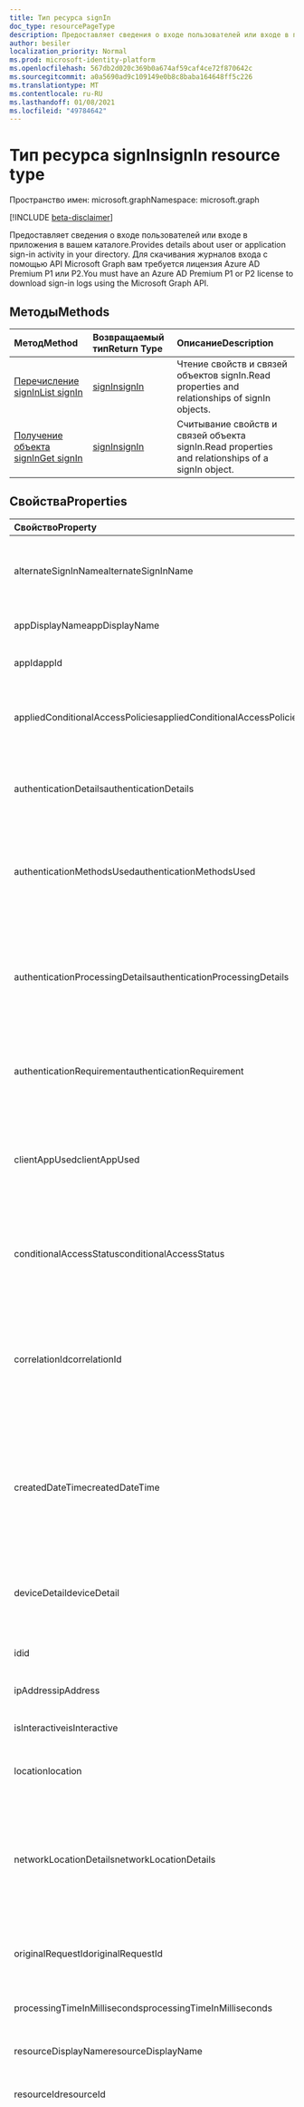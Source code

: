 ```yaml
---
title: Тип ресурса signIn
doc_type: resourcePageType
description: Предоставляет сведения о входе пользователей или входе в приложения в вашем каталоге.
author: besiler
localization_priority: Normal
ms.prod: microsoft-identity-platform
ms.openlocfilehash: 567db2d020c369b0a674af59caf4ce72f870642c
ms.sourcegitcommit: a0a5690ad9c109149e0b8c8baba164648ff5c226
ms.translationtype: MT
ms.contentlocale: ru-RU
ms.lasthandoff: 01/08/2021
ms.locfileid: "49784642"
---
```

# <a name="signin-resource-type"></a><span data-ttu-id="4f4ed-103">Тип ресурса signIn</span><span class="sxs-lookup"><span data-stu-id="4f4ed-103">signIn resource type</span></span>

<span data-ttu-id="4f4ed-104">Пространство имен: microsoft.graph</span><span class="sxs-lookup"><span data-stu-id="4f4ed-104">Namespace: microsoft.graph</span></span>

[!INCLUDE [beta-disclaimer](../../includes/beta-disclaimer.md)]

<span data-ttu-id="4f4ed-105">Предоставляет сведения о входе пользователей или входе в приложения в вашем каталоге.</span><span class="sxs-lookup"><span data-stu-id="4f4ed-105">Provides details about user or application sign-in activity in your directory.</span></span> <span data-ttu-id="4f4ed-106">Для скачивания журналов входа с помощью API Microsoft Graph вам требуется лицензия Azure AD Premium P1 или P2.</span><span class="sxs-lookup"><span data-stu-id="4f4ed-106">You must have an Azure AD Premium P1 or P2 license to download sign-in logs using the Microsoft Graph API.</span></span>

## <a name="methods"></a><span data-ttu-id="4f4ed-107">Методы</span><span class="sxs-lookup"><span data-stu-id="4f4ed-107">Methods</span></span>

| <span data-ttu-id="4f4ed-108">Метод</span><span class="sxs-lookup"><span data-stu-id="4f4ed-108">Method</span></span>           | <span data-ttu-id="4f4ed-109">Возвращаемый тип</span><span class="sxs-lookup"><span data-stu-id="4f4ed-109">Return Type</span></span>    |<span data-ttu-id="4f4ed-110">Описание</span><span class="sxs-lookup"><span data-stu-id="4f4ed-110">Description</span></span>|
|:---------------|:--------|:----------|
|[<span data-ttu-id="4f4ed-111">Перечисление signIn</span><span class="sxs-lookup"><span data-stu-id="4f4ed-111">List signIn</span></span>](../api/signin-list.md) | [<span data-ttu-id="4f4ed-112">signIn</span><span class="sxs-lookup"><span data-stu-id="4f4ed-112">signIn</span></span>](signin.md) |<span data-ttu-id="4f4ed-113">Чтение свойств и связей объектов signIn.</span><span class="sxs-lookup"><span data-stu-id="4f4ed-113">Read properties and relationships of signIn objects.</span></span>|
|[<span data-ttu-id="4f4ed-114">Получение объекта signIn</span><span class="sxs-lookup"><span data-stu-id="4f4ed-114">Get signIn</span></span>](../api/signin-get.md) | [<span data-ttu-id="4f4ed-115">signIn</span><span class="sxs-lookup"><span data-stu-id="4f4ed-115">signIn</span></span>](signin.md) |<span data-ttu-id="4f4ed-116">Считывание свойств и связей объекта signIn.</span><span class="sxs-lookup"><span data-stu-id="4f4ed-116">Read properties and relationships of a signIn object.</span></span>|

## <a name="properties"></a><span data-ttu-id="4f4ed-117">Свойства</span><span class="sxs-lookup"><span data-stu-id="4f4ed-117">Properties</span></span>
| <span data-ttu-id="4f4ed-118">Свойство</span><span class="sxs-lookup"><span data-stu-id="4f4ed-118">Property</span></span>     | <span data-ttu-id="4f4ed-119">Тип</span><span class="sxs-lookup"><span data-stu-id="4f4ed-119">Type</span></span>   |<span data-ttu-id="4f4ed-120">Описание</span><span class="sxs-lookup"><span data-stu-id="4f4ed-120">Description</span></span>|
|:---------------|:--------|:----------|
|<span data-ttu-id="4f4ed-121">alternateSignInName</span><span class="sxs-lookup"><span data-stu-id="4f4ed-121">alternateSignInName</span></span>|<span data-ttu-id="4f4ed-122">String</span><span class="sxs-lookup"><span data-stu-id="4f4ed-122">String</span></span>|<span data-ttu-id="4f4ed-123">Альтернативное удостоверение для регистрации при использовании номера телефона для регистрации.</span><span class="sxs-lookup"><span data-stu-id="4f4ed-123">The alternate sign-in identity whenever you use phone number to sign-in.</span></span>|
|<span data-ttu-id="4f4ed-124">appDisplayName</span><span class="sxs-lookup"><span data-stu-id="4f4ed-124">appDisplayName</span></span>|<span data-ttu-id="4f4ed-125">String</span><span class="sxs-lookup"><span data-stu-id="4f4ed-125">String</span></span>|<span data-ttu-id="4f4ed-126">Имя приложения, отображаемая на портале Azure.</span><span class="sxs-lookup"><span data-stu-id="4f4ed-126">The application name displayed in the Azure Portal.</span></span>|
|<span data-ttu-id="4f4ed-127">appId</span><span class="sxs-lookup"><span data-stu-id="4f4ed-127">appId</span></span>|<span data-ttu-id="4f4ed-128">String</span><span class="sxs-lookup"><span data-stu-id="4f4ed-128">String</span></span>|<span data-ttu-id="4f4ed-129">Идентификатор приложения в Azure Active Directory.</span><span class="sxs-lookup"><span data-stu-id="4f4ed-129">The application identifier in Azure Active Directory.</span></span>|
|<span data-ttu-id="4f4ed-130">appliedConditionalAccessPolicies</span><span class="sxs-lookup"><span data-stu-id="4f4ed-130">appliedConditionalAccessPolicies</span></span>|<span data-ttu-id="4f4ed-131">Коллекция [conditionalAccessPolicy](conditionalaccesspolicy.md)</span><span class="sxs-lookup"><span data-stu-id="4f4ed-131">[conditionalAccessPolicy](conditionalaccesspolicy.md) collection</span></span>|<span data-ttu-id="4f4ed-132">Список политик условного доступа, запускаемого соответствующей активностью при входе.</span><span class="sxs-lookup"><span data-stu-id="4f4ed-132">A list of conditional access policies that are triggered by the corresponding sign-in activity.</span></span>|
|<span data-ttu-id="4f4ed-133">authenticationDetails</span><span class="sxs-lookup"><span data-stu-id="4f4ed-133">authenticationDetails</span></span>|<span data-ttu-id="4f4ed-134">[Коллекция authenticationDetail](authenticationdetail.md)</span><span class="sxs-lookup"><span data-stu-id="4f4ed-134">[authenticationDetail](authenticationdetail.md) collection</span></span>|<span data-ttu-id="4f4ed-135">Результат попытки проверки подлинности и дополнительные сведения о методе проверки подлинности.</span><span class="sxs-lookup"><span data-stu-id="4f4ed-135">The result of the authentication attempt and additional details on the authentication method.</span></span>|
|<span data-ttu-id="4f4ed-136">authenticationMethodsUsed</span><span class="sxs-lookup"><span data-stu-id="4f4ed-136">authenticationMethodsUsed</span></span>|<span data-ttu-id="4f4ed-137">Коллекция строк</span><span class="sxs-lookup"><span data-stu-id="4f4ed-137">String collection</span></span>|<span data-ttu-id="4f4ed-138">Используемые методы проверки подлинности.</span><span class="sxs-lookup"><span data-stu-id="4f4ed-138">The authentication methods used.</span></span> <span data-ttu-id="4f4ed-139">Возможные значения: `SMS` , `Authenticator App` , или `App Verification code` `Password` `FIDO` `PTA` `PHS` .</span><span class="sxs-lookup"><span data-stu-id="4f4ed-139">Possible values: `SMS`, `Authenticator App`, `App Verification code`, `Password`, `FIDO`, `PTA`, or `PHS`.</span></span>|
|<span data-ttu-id="4f4ed-140">authenticationProcessingDetails</span><span class="sxs-lookup"><span data-stu-id="4f4ed-140">authenticationProcessingDetails</span></span>|<span data-ttu-id="4f4ed-141">Коллекция [keyValue](keyvalue.md)</span><span class="sxs-lookup"><span data-stu-id="4f4ed-141">[keyValue](keyvalue.md) collection</span></span>|<span data-ttu-id="4f4ed-142">Дополнительные сведения об обработке проверки подлинности, например имя агента в случае имени PTA/PHS или сервера или фермы в случае федерационной проверки подлинности.</span><span class="sxs-lookup"><span data-stu-id="4f4ed-142">Additional authentication processing details, such as the agent name in case of PTA/PHS or Server/farm name in case of federated authentication.</span></span>|
|<span data-ttu-id="4f4ed-143">authenticationRequirement</span><span class="sxs-lookup"><span data-stu-id="4f4ed-143">authenticationRequirement</span></span> | <span data-ttu-id="4f4ed-144">Строка</span><span class="sxs-lookup"><span data-stu-id="4f4ed-144">string</span></span> | <span data-ttu-id="4f4ed-145">Это самый высокий уровень проверки подлинности, необходимый для успешного входов.</span><span class="sxs-lookup"><span data-stu-id="4f4ed-145">This holds the highest level of authentication needed through all the sign-in steps, for sign-in to succeed.</span></span>|
|<span data-ttu-id="4f4ed-146">clientAppUsed</span><span class="sxs-lookup"><span data-stu-id="4f4ed-146">clientAppUsed</span></span>|<span data-ttu-id="4f4ed-147">String</span><span class="sxs-lookup"><span data-stu-id="4f4ed-147">String</span></span>|<span data-ttu-id="4f4ed-148">Устаревший клиент, используемый для действий при входе.</span><span class="sxs-lookup"><span data-stu-id="4f4ed-148">The legacy client used for sign-in activity.</span></span> <span data-ttu-id="4f4ed-149">Например, Browser, Exchange Active Sync, современные клиенты, IMAP, MAPI, SMTP или POP.</span><span class="sxs-lookup"><span data-stu-id="4f4ed-149">For example, Browser, Exchange Active Sync,Modern clients, IMAP, MAPI, SMTP, or POP.</span></span>|
|<span data-ttu-id="4f4ed-150">conditionalAccessStatus</span><span class="sxs-lookup"><span data-stu-id="4f4ed-150">conditionalAccessStatus</span></span>|<span data-ttu-id="4f4ed-151">string</span><span class="sxs-lookup"><span data-stu-id="4f4ed-151">string</span></span>| <span data-ttu-id="4f4ed-152">Состояние срабатывуемой политики условного доступа.</span><span class="sxs-lookup"><span data-stu-id="4f4ed-152">The status of the conditional access policy triggered.</span></span> <span data-ttu-id="4f4ed-153">Возможные значения: `success` , , , или `failure` `notApplied` `unknownFutureValue` .</span><span class="sxs-lookup"><span data-stu-id="4f4ed-153">Possible values: `success`, `failure`, `notApplied`, or `unknownFutureValue`.</span></span>|
|<span data-ttu-id="4f4ed-154">correlationId</span><span class="sxs-lookup"><span data-stu-id="4f4ed-154">correlationId</span></span>|<span data-ttu-id="4f4ed-155">String</span><span class="sxs-lookup"><span data-stu-id="4f4ed-155">String</span></span>|<span data-ttu-id="4f4ed-156">Идентификатор, который отправляется клиентом при инициале регистрации.</span><span class="sxs-lookup"><span data-stu-id="4f4ed-156">The identifier that's sent from the client when sign-in is initiated.</span></span> <span data-ttu-id="4f4ed-157">Это используется для устранения неполадок с соответствующим действием при входе в службу поддержки.</span><span class="sxs-lookup"><span data-stu-id="4f4ed-157">This is used for troubleshooting the corresponding sign-in activity when calling for support.</span></span>|
|<span data-ttu-id="4f4ed-158">createdDateTime</span><span class="sxs-lookup"><span data-stu-id="4f4ed-158">createdDateTime</span></span>|<span data-ttu-id="4f4ed-159">DateTimeOffset</span><span class="sxs-lookup"><span data-stu-id="4f4ed-159">DateTimeOffset</span></span>|<span data-ttu-id="4f4ed-160">Дата и время запуска регистрации.</span><span class="sxs-lookup"><span data-stu-id="4f4ed-160">The date and time the sign-in was initiated.</span></span> <span data-ttu-id="4f4ed-161">Тип Timestamp всегда представлен в формате времени UTC.</span><span class="sxs-lookup"><span data-stu-id="4f4ed-161">The Timestamp type is always in UTC time.</span></span> <span data-ttu-id="4f4ed-162">Например, значение полуночи 1 января 2014 г. в формате UTC выглядит так: `'2014-01-01T00:00:00Z'`.</span><span class="sxs-lookup"><span data-stu-id="4f4ed-162">For example, midnight UTC on Jan 1, 2014 would look like this: `'2014-01-01T00:00:00Z'`.</span></span>|
|<span data-ttu-id="4f4ed-163">deviceDetail</span><span class="sxs-lookup"><span data-stu-id="4f4ed-163">deviceDetail</span></span>|[<span data-ttu-id="4f4ed-164">deviceDetail</span><span class="sxs-lookup"><span data-stu-id="4f4ed-164">deviceDetail</span></span>](devicedetail.md)|<span data-ttu-id="4f4ed-165">Сведения об устройстве, с которых произошел вход.</span><span class="sxs-lookup"><span data-stu-id="4f4ed-165">The device information from where the sign-in occurred.</span></span> <span data-ttu-id="4f4ed-166">Включает такие сведения, как deviceId, ОС и браузер.</span><span class="sxs-lookup"><span data-stu-id="4f4ed-166">Includes information such as deviceId, OS, and browser.</span></span> |
|<span data-ttu-id="4f4ed-167">id</span><span class="sxs-lookup"><span data-stu-id="4f4ed-167">id</span></span>|<span data-ttu-id="4f4ed-168">String</span><span class="sxs-lookup"><span data-stu-id="4f4ed-168">String</span></span>|<span data-ttu-id="4f4ed-169">Идентификатор, представляющий действие при входе.</span><span class="sxs-lookup"><span data-stu-id="4f4ed-169">The identifier representing the sign-in activity.</span></span>|
|<span data-ttu-id="4f4ed-170">ipAddress</span><span class="sxs-lookup"><span data-stu-id="4f4ed-170">ipAddress</span></span>|<span data-ttu-id="4f4ed-171">String</span><span class="sxs-lookup"><span data-stu-id="4f4ed-171">String</span></span>|<span data-ttu-id="4f4ed-172">IP-адрес клиента, с которой произошел вход.</span><span class="sxs-lookup"><span data-stu-id="4f4ed-172">The IP address of the client from where the sign-in occurred.</span></span>|
|<span data-ttu-id="4f4ed-173">isInteractive</span><span class="sxs-lookup"><span data-stu-id="4f4ed-173">isInteractive</span></span>|<span data-ttu-id="4f4ed-174">Boolean</span><span class="sxs-lookup"><span data-stu-id="4f4ed-174">Boolean</span></span>|<span data-ttu-id="4f4ed-175">Указывает, является ли вход интерактивным.</span><span class="sxs-lookup"><span data-stu-id="4f4ed-175">Indicates whether a sign-in is interactive or not.</span></span>|
|<span data-ttu-id="4f4ed-176">location</span><span class="sxs-lookup"><span data-stu-id="4f4ed-176">location</span></span>|[<span data-ttu-id="4f4ed-177">signInLocation</span><span class="sxs-lookup"><span data-stu-id="4f4ed-177">signInLocation</span></span>](signinlocation.md)|<span data-ttu-id="4f4ed-178">Город, штат и 2 буквы кода страны, из которых был совершен вход.</span><span class="sxs-lookup"><span data-stu-id="4f4ed-178">The city, state, and 2 letter country code from where the sign-in occurred.</span></span>|
|<span data-ttu-id="4f4ed-179">networkLocationDetails</span><span class="sxs-lookup"><span data-stu-id="4f4ed-179">networkLocationDetails</span></span>|<span data-ttu-id="4f4ed-180">Коллекция [networkLocationDetail](networklocationdetail.md)</span><span class="sxs-lookup"><span data-stu-id="4f4ed-180">[networkLocationDetail](networklocationdetail.md) collection</span></span>|<span data-ttu-id="4f4ed-181">Сведения о сетевом расположении, например IP-адрес, расположение для регистрации, тип используемой сети и ее имена.</span><span class="sxs-lookup"><span data-stu-id="4f4ed-181">The network location details, such as IP address, location of the sign-in, the type of network used, and its names.</span></span> <span data-ttu-id="4f4ed-182">Возможные значения: `Named Netowrk` , , , или `Extranet` `Intranet` `Trusted Network` .</span><span class="sxs-lookup"><span data-stu-id="4f4ed-182">Possible values: `Named Netowrk`, `Extranet`, `Intranet`, or `Trusted Network`.</span></span>|
|<span data-ttu-id="4f4ed-183">originalRequestId</span><span class="sxs-lookup"><span data-stu-id="4f4ed-183">originalRequestId</span></span>|<span data-ttu-id="4f4ed-184">String</span><span class="sxs-lookup"><span data-stu-id="4f4ed-184">String</span></span>|<span data-ttu-id="4f4ed-185">Идентификатор первого запроса в последовательности проверки подлинности.</span><span class="sxs-lookup"><span data-stu-id="4f4ed-185">The request identifier of the first request in the authentication sequence.</span></span>|
|<span data-ttu-id="4f4ed-186">processingTimeInMilliseconds</span><span class="sxs-lookup"><span data-stu-id="4f4ed-186">processingTimeInMilliseconds</span></span>|<span data-ttu-id="4f4ed-187">Int</span><span class="sxs-lookup"><span data-stu-id="4f4ed-187">Int</span></span>|<span data-ttu-id="4f4ed-188">Время обработки запроса в миллисекунах в AD STS.</span><span class="sxs-lookup"><span data-stu-id="4f4ed-188">The request processing time in milliseconds in AD STS.</span></span>|
|<span data-ttu-id="4f4ed-189">resourceDisplayName</span><span class="sxs-lookup"><span data-stu-id="4f4ed-189">resourceDisplayName</span></span>|<span data-ttu-id="4f4ed-190">String</span><span class="sxs-lookup"><span data-stu-id="4f4ed-190">String</span></span>|<span data-ttu-id="4f4ed-191">Имя ресурса, в который вписались пользователи.</span><span class="sxs-lookup"><span data-stu-id="4f4ed-191">The name of the resource that the user signed in to.</span></span>|
|<span data-ttu-id="4f4ed-192">resourceId</span><span class="sxs-lookup"><span data-stu-id="4f4ed-192">resourceId</span></span>|<span data-ttu-id="4f4ed-193">String</span><span class="sxs-lookup"><span data-stu-id="4f4ed-193">String</span></span>|<span data-ttu-id="4f4ed-194">Идентификатор ресурса, в который вписались пользователи.</span><span class="sxs-lookup"><span data-stu-id="4f4ed-194">The identifier of the resource that the user signed in to.</span></span>|
|<span data-ttu-id="4f4ed-195">riskDetail</span><span class="sxs-lookup"><span data-stu-id="4f4ed-195">riskDetail</span></span>|<span data-ttu-id="4f4ed-196">riskDetail</span><span class="sxs-lookup"><span data-stu-id="4f4ed-196">riskDetail</span></span>|<span data-ttu-id="4f4ed-197">Причина определенного состояния рискованных пользователей, вход в учетную записи или событие риска.</span><span class="sxs-lookup"><span data-stu-id="4f4ed-197">The reason behind a specific state of a risky user, sign-in, or a risk event.</span></span> <span data-ttu-id="4f4ed-198">Возможные значения: `none` , `adminGeneratedTemporaryPassword` или `userPerformedSecuredPasswordChange` `userPerformedSecuredPasswordReset` `adminConfirmedSigninSafe` `aiConfirmedSigninSafe` `userPassedMFADrivenByRiskBasedPolicy` `adminDismissedAllRiskForUser` `adminConfirmedSigninCompromised` `unknownFutureValue` .</span><span class="sxs-lookup"><span data-stu-id="4f4ed-198">Possible values: `none`, `adminGeneratedTemporaryPassword`, `userPerformedSecuredPasswordChange`, `userPerformedSecuredPasswordReset`, `adminConfirmedSigninSafe`, `aiConfirmedSigninSafe`, `userPassedMFADrivenByRiskBasedPolicy`, `adminDismissedAllRiskForUser`, `adminConfirmedSigninCompromised`, or `unknownFutureValue`.</span></span> <span data-ttu-id="4f4ed-199">Значение `none` означает, что действия для пользователя или входа пока не выполнялись.</span><span class="sxs-lookup"><span data-stu-id="4f4ed-199">The value `none` means that no action has been performed on the user or sign-in so far.</span></span> <span data-ttu-id="4f4ed-200">**Примечание.** Сведения для этого свойства доступны только для пользователей Azure AD Premium P2.</span><span class="sxs-lookup"><span data-stu-id="4f4ed-200">**Note:** Details for this property are only available for Azure AD Premium P2 customers.</span></span> <span data-ttu-id="4f4ed-201">Возвращаются все остальные `hidden` клиенты.</span><span class="sxs-lookup"><span data-stu-id="4f4ed-201">All other customers are returned `hidden`.</span></span>|
|<span data-ttu-id="4f4ed-202">riskEventTypes</span><span class="sxs-lookup"><span data-stu-id="4f4ed-202">riskEventTypes</span></span>|<span data-ttu-id="4f4ed-203">Коллекция riskEventType</span><span class="sxs-lookup"><span data-stu-id="4f4ed-203">riskEventType collection</span></span>|<span data-ttu-id="4f4ed-204">Список типов событий риска, связанных со входом.</span><span class="sxs-lookup"><span data-stu-id="4f4ed-204">The list of risk event types associated with the sign-in.</span></span> <span data-ttu-id="4f4ed-205">Возможные значения: `unlikelyTravel` , `anonymizedIPAddress` или `maliciousIPAddress` `unfamiliarFeatures` `malwareInfectedIPAddress` `suspiciousIPAddress` `leakedCredentials` `investigationsThreatIntelligence`  `generic` `unknownFutureValue` .</span><span class="sxs-lookup"><span data-stu-id="4f4ed-205">Possible values: `unlikelyTravel`, `anonymizedIPAddress`, `maliciousIPAddress`, `unfamiliarFeatures`, `malwareInfectedIPAddress`, `suspiciousIPAddress`, `leakedCredentials`, `investigationsThreatIntelligence`,  `generic`, or `unknownFutureValue`.</span></span>|
|<span data-ttu-id="4f4ed-206">riskEventTypes_v2</span><span class="sxs-lookup"><span data-stu-id="4f4ed-206">riskEventTypes_v2</span></span>|<span data-ttu-id="4f4ed-207">Коллекция строк</span><span class="sxs-lookup"><span data-stu-id="4f4ed-207">String collection</span></span>|<span data-ttu-id="4f4ed-208">Список типов событий риска, связанных со входом.</span><span class="sxs-lookup"><span data-stu-id="4f4ed-208">The list of risk event types associated with the sign-in.</span></span> <span data-ttu-id="4f4ed-209">Возможные значения: `unlikelyTravel` , `anonymizedIPAddress` или `maliciousIPAddress` `unfamiliarFeatures` `malwareInfectedIPAddress` `suspiciousIPAddress` `leakedCredentials` `investigationsThreatIntelligence`  `generic` `unknownFutureValue` .</span><span class="sxs-lookup"><span data-stu-id="4f4ed-209">Possible values: `unlikelyTravel`, `anonymizedIPAddress`, `maliciousIPAddress`, `unfamiliarFeatures`, `malwareInfectedIPAddress`, `suspiciousIPAddress`, `leakedCredentials`, `investigationsThreatIntelligence`,  `generic`, or `unknownFutureValue`.</span></span>|
|<span data-ttu-id="4f4ed-210">riskLevelAggregated</span><span class="sxs-lookup"><span data-stu-id="4f4ed-210">riskLevelAggregated</span></span>|<span data-ttu-id="4f4ed-211">riskLevel</span><span class="sxs-lookup"><span data-stu-id="4f4ed-211">riskLevel</span></span>|<span data-ttu-id="4f4ed-212">Сводный уровень риска.</span><span class="sxs-lookup"><span data-stu-id="4f4ed-212">The aggregated risk level.</span></span> <span data-ttu-id="4f4ed-213">Возможные значения: `none` , `low` , или `medium` `high` `hidden` `unknownFutureValue` .</span><span class="sxs-lookup"><span data-stu-id="4f4ed-213">Possible values: `none`, `low`, `medium`, `high`, `hidden`, or `unknownFutureValue`.</span></span> <span data-ttu-id="4f4ed-214">Значение `hidden` означает, что пользователь или вход не разрешены в службе защиты идентификации Azure AD.</span><span class="sxs-lookup"><span data-stu-id="4f4ed-214">The value `hidden` means the user or sign-in was not enabled for Azure AD Identity Protection.</span></span> <span data-ttu-id="4f4ed-215">**Примечание.** Сведения для этого свойства доступны только для пользователей Azure AD Premium P2.</span><span class="sxs-lookup"><span data-stu-id="4f4ed-215">**Note:** Details for this property are only available for Azure AD Premium P2 customers.</span></span> <span data-ttu-id="4f4ed-216">Возвращаются все остальные `hidden` клиенты.</span><span class="sxs-lookup"><span data-stu-id="4f4ed-216">All other customers are returned `hidden`.</span></span>|
|<span data-ttu-id="4f4ed-217">riskLevelDuringSignIn</span><span class="sxs-lookup"><span data-stu-id="4f4ed-217">riskLevelDuringSignIn</span></span>|<span data-ttu-id="4f4ed-218">riskLevel</span><span class="sxs-lookup"><span data-stu-id="4f4ed-218">riskLevel</span></span>|<span data-ttu-id="4f4ed-219">Уровень риска при входе.</span><span class="sxs-lookup"><span data-stu-id="4f4ed-219">The risk level during sign-in.</span></span> <span data-ttu-id="4f4ed-220">Возможные значения: `none` , `low` , или `medium` `high` `hidden` `unknownFutureValue` .</span><span class="sxs-lookup"><span data-stu-id="4f4ed-220">Possible values: `none`, `low`, `medium`, `high`, `hidden`, or `unknownFutureValue`.</span></span> <span data-ttu-id="4f4ed-221">Значение `hidden` означает, что пользователь или вход не разрешены в службе защиты идентификации Azure AD.</span><span class="sxs-lookup"><span data-stu-id="4f4ed-221">The value `hidden` means the user or sign-in was not enabled for Azure AD Identity Protection.</span></span> <span data-ttu-id="4f4ed-222">**Примечание.** Сведения для этого свойства доступны только для пользователей Azure AD Premium P2.</span><span class="sxs-lookup"><span data-stu-id="4f4ed-222">**Note:** Details for this property are only available for Azure AD Premium P2 customers.</span></span> <span data-ttu-id="4f4ed-223">Возвращаются все остальные `hidden` клиенты.</span><span class="sxs-lookup"><span data-stu-id="4f4ed-223">All other customers are returned `hidden`.</span></span>|
|<span data-ttu-id="4f4ed-224">riskState</span><span class="sxs-lookup"><span data-stu-id="4f4ed-224">riskState</span></span>|<span data-ttu-id="4f4ed-225">riskState</span><span class="sxs-lookup"><span data-stu-id="4f4ed-225">riskState</span></span>|<span data-ttu-id="4f4ed-226">Состояние риска для рискованных пользователей, вход в учетную записи или событие риска.</span><span class="sxs-lookup"><span data-stu-id="4f4ed-226">The risk state of a risky user, sign-in, or a risk event.</span></span> <span data-ttu-id="4f4ed-227">Возможные значения: `none` , `confirmedSafe` , или `remediated` `dismissed` `atRisk` `confirmedCompromised` `unknownFutureValue` .</span><span class="sxs-lookup"><span data-stu-id="4f4ed-227">Possible values: `none`, `confirmedSafe`, `remediated`, `dismissed`, `atRisk`, `confirmedCompromised`, or `unknownFutureValue`.</span></span>|
|<span data-ttu-id="4f4ed-228">servicePrincipalId</span><span class="sxs-lookup"><span data-stu-id="4f4ed-228">servicePrincipalId</span></span>|<span data-ttu-id="4f4ed-229">String</span><span class="sxs-lookup"><span data-stu-id="4f4ed-229">String</span></span>|<span data-ttu-id="4f4ed-230">Идентификатор приложения, используемый для входов.</span><span class="sxs-lookup"><span data-stu-id="4f4ed-230">The application identifier used for sign-in.</span></span> <span data-ttu-id="4f4ed-231">Это поле заполняется при входе в приложение.</span><span class="sxs-lookup"><span data-stu-id="4f4ed-231">This field is populated when you are signing in using an application.</span></span>|
|<span data-ttu-id="4f4ed-232">servicePrincipalName</span><span class="sxs-lookup"><span data-stu-id="4f4ed-232">servicePrincipalName</span></span>|<span data-ttu-id="4f4ed-233">String</span><span class="sxs-lookup"><span data-stu-id="4f4ed-233">String</span></span>|<span data-ttu-id="4f4ed-234">Имя приложения, используемого для входов.</span><span class="sxs-lookup"><span data-stu-id="4f4ed-234">The application name used for sign-in.</span></span> <span data-ttu-id="4f4ed-235">Это поле заполняется при входе в приложение.</span><span class="sxs-lookup"><span data-stu-id="4f4ed-235">This field is populated when you are signing in using an application.</span></span>|
|<span data-ttu-id="4f4ed-236">status</span><span class="sxs-lookup"><span data-stu-id="4f4ed-236">status</span></span>|[<span data-ttu-id="4f4ed-237">signInStatus</span><span class="sxs-lookup"><span data-stu-id="4f4ed-237">signInStatus</span></span>](signinstatus.md)|<span data-ttu-id="4f4ed-238">Состояние для входов.</span><span class="sxs-lookup"><span data-stu-id="4f4ed-238">The sign-in status.</span></span> <span data-ttu-id="4f4ed-239">Включает код ошибки и описание ошибки (в случае сбоя при входе).</span><span class="sxs-lookup"><span data-stu-id="4f4ed-239">Includes the error code and description of the error (in case of a sign-in failure).</span></span>|
|<span data-ttu-id="4f4ed-240">tokenIssuerName</span><span class="sxs-lookup"><span data-stu-id="4f4ed-240">tokenIssuerName</span></span>|<span data-ttu-id="4f4ed-241">String</span><span class="sxs-lookup"><span data-stu-id="4f4ed-241">String</span></span>|<span data-ttu-id="4f4ed-242">Имя поставщика удостоверений.</span><span class="sxs-lookup"><span data-stu-id="4f4ed-242">The name of the identity provider.</span></span> <span data-ttu-id="4f4ed-243">Например, `sts.microsoft.com`.</span><span class="sxs-lookup"><span data-stu-id="4f4ed-243">For example, `sts.microsoft.com`.</span></span>|
|<span data-ttu-id="4f4ed-244">tokenIssuerType</span><span class="sxs-lookup"><span data-stu-id="4f4ed-244">tokenIssuerType</span></span>|<span data-ttu-id="4f4ed-245">String</span><span class="sxs-lookup"><span data-stu-id="4f4ed-245">String</span></span>|<span data-ttu-id="4f4ed-246">Тип поставщика удостоверений.</span><span class="sxs-lookup"><span data-stu-id="4f4ed-246">The type of identity provider.</span></span> <span data-ttu-id="4f4ed-247">Возможные значения: `AzureAD` , `ADFederationServices` , или `UnknownFutureValue` .</span><span class="sxs-lookup"><span data-stu-id="4f4ed-247">Possible values: `AzureAD`, `ADFederationServices`, or `UnknownFutureValue`.</span></span>|
|<span data-ttu-id="4f4ed-248">userAgent</span><span class="sxs-lookup"><span data-stu-id="4f4ed-248">userAgent</span></span>|<span data-ttu-id="4f4ed-249">String</span><span class="sxs-lookup"><span data-stu-id="4f4ed-249">String</span></span>|<span data-ttu-id="4f4ed-250">Сведения об агенте пользователя, связанные со входом.</span><span class="sxs-lookup"><span data-stu-id="4f4ed-250">The user agent information related to sign-in.</span></span>|
|<span data-ttu-id="4f4ed-251">userDisplayName</span><span class="sxs-lookup"><span data-stu-id="4f4ed-251">userDisplayName</span></span>|<span data-ttu-id="4f4ed-252">String</span><span class="sxs-lookup"><span data-stu-id="4f4ed-252">String</span></span>|<span data-ttu-id="4f4ed-253">Отображаемое имя пользователя.</span><span class="sxs-lookup"><span data-stu-id="4f4ed-253">The display name of the user.</span></span>|
|<span data-ttu-id="4f4ed-254">userId</span><span class="sxs-lookup"><span data-stu-id="4f4ed-254">userId</span></span>|<span data-ttu-id="4f4ed-255">String</span><span class="sxs-lookup"><span data-stu-id="4f4ed-255">String</span></span>|<span data-ttu-id="4f4ed-256">Идентификатор пользователя.</span><span class="sxs-lookup"><span data-stu-id="4f4ed-256">The identifier of the user.</span></span>|
|<span data-ttu-id="4f4ed-257">userPrincipalName</span><span class="sxs-lookup"><span data-stu-id="4f4ed-257">userPrincipalName</span></span>|<span data-ttu-id="4f4ed-258">String</span><span class="sxs-lookup"><span data-stu-id="4f4ed-258">String</span></span>|<span data-ttu-id="4f4ed-259">Имя пользователя.</span><span class="sxs-lookup"><span data-stu-id="4f4ed-259">The UPN of the user.</span></span>|

## <a name="relationships"></a><span data-ttu-id="4f4ed-260">Связи</span><span class="sxs-lookup"><span data-stu-id="4f4ed-260">Relationships</span></span>
<span data-ttu-id="4f4ed-261">Нет</span><span class="sxs-lookup"><span data-stu-id="4f4ed-261">None</span></span>


## <a name="json-representation"></a><span data-ttu-id="4f4ed-262">Представление JSON</span><span class="sxs-lookup"><span data-stu-id="4f4ed-262">JSON representation</span></span>

<span data-ttu-id="4f4ed-263">Ниже представлено описание ресурса в формате JSON.</span><span class="sxs-lookup"><span data-stu-id="4f4ed-263">Here is a JSON representation of the resource.</span></span>

<!-- {
  "blockType": "resource",
  "optionalProperties": [

  ],
  "@odata.type": "microsoft.graph.signIn"
}-->

```json
{
  "alternateSignInName": "String",
  "appDisplayName": "String",
  "appId": "String",
  "appliedConditionalAccessPolicies": [{"@odata.type": "microsoft.graph.appliedConditionalAccessPolicy"}],
  "authenticationDetails": [{"@odata.type": "microsoft.graph.authenticationDetail"}],
  "authenticationMethodsUsed": ["String"],
  "authenticationProcessingDetails": [{"@odata.type": "microsoft.graph.keyValue"}],
  "clientAppUsed": "String",
  "conditionalAccessStatus": "string",
  "correlationId": "String",
  "createdDateTime": "String (timestamp)",
  "deviceDetail": {"@odata.type": "microsoft.graph.deviceDetail"},
  "id": "String (identifier)",
  "ipAddress": "String",
  "isInteractive": true,
  "location": {"@odata.type": "microsoft.graph.signInLocation"},
  "mfaDetail": {"@odata.type": "microsoft.graph.mfaDetail"},
  "networkLocationDetails": [{"@odata.type": "microsoft.graph.networkLocationDetail"}],
  "originalRequestId": "String",
  "processingTimeInMilliseconds": 1024,
  "resourceDisplayName": "String",
  "resourceId": "String",
  "riskDetail": "string",
  "riskEventTypes": ["string"],
  "riskEventTypes_v2": ["String"],
  "riskLevelAggregated": "string",
  "riskLevelDuringSignIn": "string",
  "riskState": "string",
  "servicePrincipalId": "String",
  "servicePrincipalName": "String",
  "status": {"@odata.type": "microsoft.graph.signInStatus"},
  "tokenIssuerName": "String",
  "tokenIssuerType": "string",
  "userAgent": "String",
  "userDisplayName": "String",
  "userId": "String",
  "userPrincipalName": "String"
}
```

<!-- uuid: 8fcb5dbc-d5aa-4681-8e31-b001d5168d79
2015-10-25 14:57:30 UTC -->
<!-- {
  "type": "#page.annotation",
  "description": "signIn resource",
  "keywords": "",
  "section": "documentation",
  "tocPath": ""
}-->


